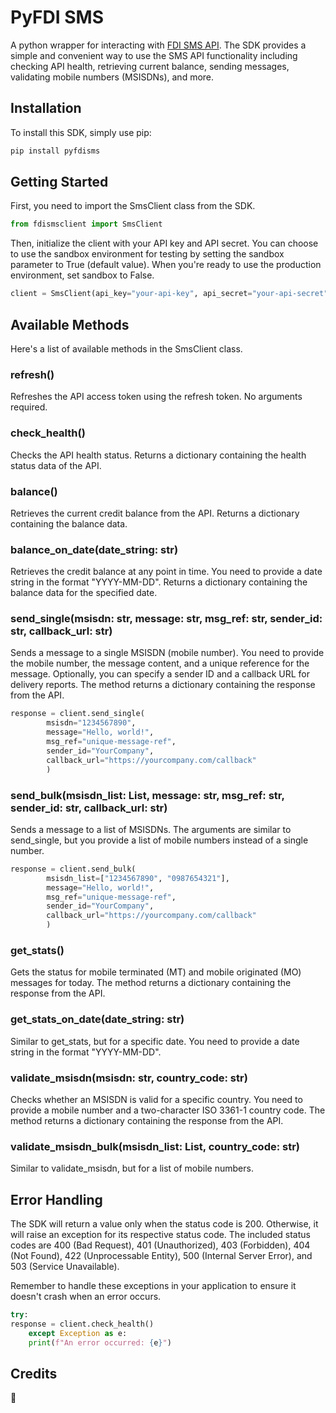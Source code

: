 # PyFDI SMS

A python wrapper for interacting with [FDI SMS API](https://fdisms.docs.apiary.io). The SDK provides a simple and convenient way to use the SMS API functionality including checking API health, retrieving current balance, sending messages, validating mobile numbers (MSISDNs), and more.

## Installation

To install this SDK, simply use pip:

```bash
pip install pyfdisms
```

## Getting Started

First, you need to import the SmsClient class from the SDK.

```python
from fdismsclient import SmsClient
```
Then, initialize the client with your API key and API secret. You can choose to use the sandbox environment for testing by setting the sandbox parameter to True (default value). When you're ready to use the production environment, set sandbox to False.

```python
client = SmsClient(api_key="your-api-key", api_secret="your-api-secret", sandbox=True)
```

## Available Methods

Here's a list of available methods in the SmsClient class.

### refresh()

Refreshes the API access token using the refresh token. No arguments required.

### check_health()

Checks the API health status. Returns a dictionary containing the health status data of the API.

### balance()

Retrieves the current credit balance from the API. Returns a dictionary containing the balance data.

### balance_on_date(date_string: str)

Retrieves the credit balance at any point in time. You need to provide a date string in the format "YYYY-MM-DD". Returns a dictionary containing the balance data for the specified date.

### send_single(msisdn: str, message: str, msg_ref: str, sender_id: str, callback_url: str)

Sends a message to a single MSISDN (mobile number). You need to provide the mobile number, the message content, and a unique reference for the message. Optionally, you can specify a sender ID and a callback URL for delivery reports. The method returns a dictionary containing the response from the API.

```python
response = client.send_single(
        msisdn="1234567890",
        message="Hello, world!",
        msg_ref="unique-message-ref",
        sender_id="YourCompany",
        callback_url="https://yourcompany.com/callback"
        )
```

### send_bulk(msisdn_list: List, message: str, msg_ref: str, sender_id: str, callback_url: str)

Sends a message to a list of MSISDNs. The arguments are similar to send_single, but you provide a list of mobile numbers instead of a single number.

```python
response = client.send_bulk(
        msisdn_list=["1234567890", "0987654321"],
        message="Hello, world!",
        msg_ref="unique-message-ref",
        sender_id="YourCompany",
        callback_url="https://yourcompany.com/callback"
        )
```

### get_stats()

Gets the status for mobile terminated (MT) and mobile originated (MO) messages for today. The method returns a dictionary containing the response from the API.

### get_stats_on_date(date_string: str)

Similar to get_stats, but for a specific date. You need to provide a date string in the format "YYYY-MM-DD".

### validate_msisdn(msisdn: str, country_code: str)

Checks whether an MSISDN is valid for a specific country. You need to provide a mobile number and a two-character ISO 3361-1 country code. The method returns a dictionary containing the response from the API.

### validate_msisdn_bulk(msisdn_list: List, country_code: str)

Similar to validate_msisdn, but for a list of mobile numbers.

## Error Handling

The SDK will return a value only when the status code is 200. Otherwise, it will raise an exception for its respective status code. The included status codes are 400 (Bad Request), 401 (Unauthorized), 403 (Forbidden), 404 (Not Found), 422 (Unprocessable Entity), 500 (Internal Server Error), and 503 (Service Unavailable).

Remember to handle these exceptions in your application to ensure it doesn't crash when an error occurs.

```python
try:
response = client.check_health()
    except Exception as e:
    print(f"An error occurred: {e}")

```

## Credits

🤷

